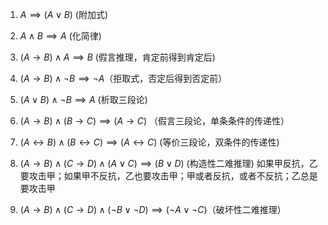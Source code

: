 1. $A\implies(A\lor B)$ (附加式)
2. $A\land B\implies A$ (化简律)
3. $(A\to B)\land A\implies B$ (假言推理，肯定前得到肯定后)
4. $(A\to B)\land \neg B\implies\neg A$（拒取式，否定后得到否定前）
5. $(A\lor B)\land \neg B\implies A$ (析取三段论)
6. $(A\to B)\land(B\to C)\implies(A\to C)$ （假言三段论，单条条件的传递性）
7. $(A\leftrightarrow B)\land(B\leftrightarrow C)\implies(A\leftrightarrow C)$ (等价三段论，双条件的传递性)
8. $(A\to B)\land(C\to D)\land(A\lor C)\implies(B\lor D)$ (构造性二难推理)
如果甲反抗，乙要攻击甲；如果甲不反抗，乙也要攻击甲；甲或者反抗，或者不反抗；乙总是要攻击甲

1. $(A\to B)\land(C\to D)\land(\neg B \lor\neg D)\implies(\neg A\lor\neg C)$（破坏性二难推理）
